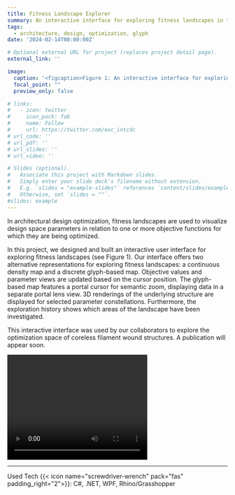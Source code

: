 ```yaml
---
title: Fitness Landscape Explorer 
summary: An interactive interface for exploring fitness landscapes in the context of archiecture design optimization.<br/>{{< icon name="screwdriver-wrench" pack="fas" >}} C#, .NET, WPF, Rhino/Grasshopper 
tags:
  - architecture, design, optimization, glyph
date: '2024-02-14T00:00:00Z'

# Optional external URL for project (replaces project detail page).
external_link: ''

image:
  caption: '<figcaption>Figure 1: An interactive interface for exploring fitness landscapes.</figcaption>'
  focal_point: ""
  preview_only: false

# links:
#   - icon: twitter
#     icon_pack: fab
#     name: Follow
#     url: https://twitter.com/exc_intcdc
# url_code: ''
# url_pdf: ''
# url_slides: ''
# url_video: ''

# Slides (optional).
#   Associate this project with Markdown slides.
#   Simply enter your slide deck's filename without extension.
#   E.g. `slides = "example-slides"` references `content/slides/example-slides.md`.
#   Otherwise, set `slides = ""`.
#slides: example
---
```



In architectural design optimization, fitness landscapes are used to visualize design space parameters in relation to one or more objective functions for which they are being optimized. 

In this project, we designed and built an interactive user interface for exploring fitness landscapes (see Figure 1). Our interface offers two alternative representations for exploring fitness landscapes: a continuous density map and a discrete glyph-based map. Objective values and parameter views are updated based on the cursor position. The glyph-based map features a portal cursor for semantic zoom, displaying data in a separate portal lens view. 3D renderings of the underlying structure are displayed for selected parameter constellations. Furthermore, the exploration history shows which areas of the landscape have been investigated.

This interactive interface was used by our collaborators to explore the optimization space of coreless filament wound structures. A publication will appear soon.

<video width="320" height="240" controls>
  <source src="teaser.mp4" type="video/mp4">
Your browser does not support the video tag.
</video>










----



Used Tech {{< icon name="screwdriver-wrench" pack="fas" padding_right="2">}}: C#, .NET, WPF, Rhino/Grasshopper